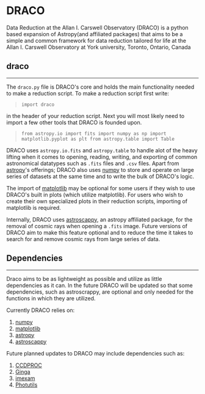 # DRACO

Data Reduction at the Allan I. Carswell Observatory (DRACO) is a python based expansion of Astropy(and affiliated packages) that aims to be a simple and common framework for data reduction tailored for life at the Allan I. Carswell Observatory at York university, Toronto, Ontario, Canada

## draco

---

The `draco.py` file is DRACO's core and holds the main functionality needed to make a reduction script. To make a reduction script first write:  

> `import draco`

in the header of your reduction script. Next you will most likely need to import a few other tools that DRACO is founded upon.

> `from astropy.io import fits
import numpy as np
import matplotlib.pyplot as plt
from astropy.table import Table`

DRACO uses `astropy.io.fits` and `astropy.table` to handle alot of the heavy lifting when it comes to opening, reading, writing, and exporting of common astronomical datatypes such as `.fits` files and `.csv` files. Apart from [astropy](https://www.astropy.org/index.html)'s offerings; DRACO also uses [numpy](http://www.numpy.org/) to store and operate on large series of datasets at the same time and to write the bulk of DRACO's logic.

The import of [matplotlib](https://matplotlib.org/) may be optional for some users if they wish to use DRACO's built in plots (which utilize matplotlib). For users who wish to create their own specialized plots in their reduction scripts, importing of matplotlib is required.

Internally, DRACO uses [astroscappy](https://github.com/astropy/astroscrappy), an astropy affiliated package, for the removal of cosmic rays when opening a `.fits` image. Future versions of DRACO aim to make this feature optional and to reduce the time it takes to search for and remove cosmic rays from large series of data.

## Dependencies

---

Draco aims to be as lightweight as possible and utilize as little dependencies as it can. In the future DRACO will be updated so that some dependencies, such as astroscrappy, are optional and only needed for the functions in which they are utilized.

Currently DRACO relies on:  
1. [numpy](http://www.numpy.org/)
1. [matplotlib](https://matplotlib.org/)
1. [astropy](https://www.astropy.org/index.html)
1. [astroscappy](https://github.com/astropy/astroscrappy)

Future planned updates to DRACO may include dependencies such as:  
1. [CCDPROC](https://ccdproc.readthedocs.io/en/latest/index.html#)
1. [Ginga](https://ejeschke.github.io/ginga/)
1. [imexam](https://imexam.readthedocs.io/en/latest/index.html)
1. [Photutils](https://photutils.readthedocs.io/en/stable/index.html)
